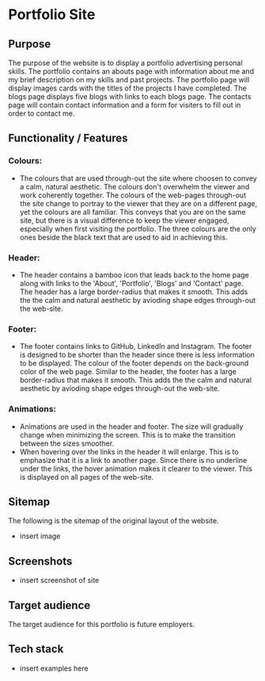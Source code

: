 # Portfolio Site

## Purpose
The purpose of the website is to display a portfolio advertising personal skills. The portfolio contains an abouts page with information about me and my brief description on my skills and past projects. The portfolio page will display images cards with the titles of the projects I have completed. The blogs page displays five blogs with links to each blogs page. The contacts page will contain contact information and a form for visiters to fill out in order to contact me.

## Functionality / Features

### Colours: 
- The colours that are used through-out the site where choosen to convey a calm, natural aesthetic. The colours don't overwhelm the viewer and work coherently together. The colours of the web-pages through-out the site change to portray to the viewer that they are on a different page, yet the colours are all familiar. This conveys that you are on the same site, but there is a visual difference to keep the viewer engaged, especially when first visiting the portfolio. The three colours are the only ones beside the black text that are used to aid in achieving this. 

### Header: 
- The header contains a bamboo icon that leads back to the home page along with links to the 'About', 'Portfolio', 'Blogs' and 'Contact' page. The header has a large border-radius that makes it smooth. This adds the the calm and natural aesthetic by avioding shape edges through-out the web-site.

### Footer: 
- The footer contains links to GitHub, LinkedIn and Instagram. The footer is designed to be shorter than the header since there is less information to be displayed. The colour of the footer depends on the back-ground color of the web page. Similar to the header, the footer has a large border-radius that makes it smooth. This adds the the calm and natural aesthetic by avioding shape edges through-out the web-site.


### Animations:
- Animations are used in the header and footer. The size will gradually change when minimizing the screen. This is to make the transition between the sizes smoother.
- When hovering over the links in the header it will enlarge. This is to emphasize that it is a link to another page. Since there is no underline under the links, the hover animation makes it clearer to the viewer. This is displayed on all pages of the web-site.

## Sitemap
The following is the sitemap of the original layout of the website.

- insert image

## Screenshots
- insert screenshot of site

## Target audience
The target audience for this portfolio is future employers.

## Tech stack
- insert examples here